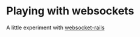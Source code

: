# Playing with websockets

A little experiment with [websocket-rails](https://github.com/websocket-rails/websocket-rails)
